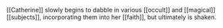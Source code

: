 [[Catherine]] slowly begins to dabble in various [[occult]] and [[magical]] [[subjects]], incorporating them into her [[faith]], but ultimately is shaken.  